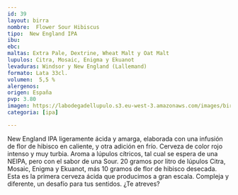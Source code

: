 ```yaml
---
id: 39
layout: birra
nombre:  Flower Sour Hibiscus
tipo:  New England IPA
ibu: 
ebc:
maltas: Extra Pale, Dextrine, Wheat Malt y Oat Malt
lupulos: Citra, Mosaic, Enigma y Ekuanot
levaduras: Windsor y New England (Lallemand)
formato: Lata 33cl.
volumen:  5,5 %
alergenos: 
origen: España
pvp: 3.80
imagen: https://labodegadellupulo.s3.eu-west-3.amazonaws.com/images/birras/flower.jpg
categoria: [ipa]

---
```

New England IPA ligeramente ácida y amarga, elaborada con una infusión de flor de hibisco en caliente, y otra adición en frío. Cerveza de color rojo intenso y muy turbia. Aroma a lúpulos cítricos, tal cual se  espera de una NEIPA, pero con el sabor de una Sour. 20 gramos por litro de lúpulos Citra, Mosaic,  Enigma y Ekuanot, más 10 gramos de flor de hibisco desecada. Esta es la primera cerveza ácida que  producimos a gran escala. Compleja y diferente, un desafío para tus sentidos. ¿Te atreves?


